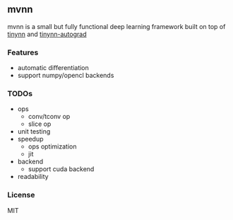 ## mvnn

mvnn is a small but fully functional deep learning framework built on top of [tinynn](https://github.com/borgwang/tinynn) and [tinynn-autograd](https://github.com/borgwang/tinynn-autograd)

### Features
- automatic differentiation
- support numpy/opencl backends

### TODOs
- ops
  - conv/tconv op
  - slice op
- unit testing
- speedup
  - ops optimization
  - jit
- backend
  - support cuda backend
- readability

### License

MIT

